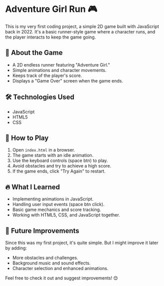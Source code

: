 # Adventure Girl Run 🎮  

This is my very first coding project, a simple 2D game built with JavaScript back in 2022. It's a basic runner-style game where a character runs, and the player interacts to keep the game going.  

## 🎯 About the Game  
- A 2D endless runner featuring "Adventure Girl."  
- Simple animations and character movements.  
- Keeps track of the player's score.  
- Displays a "Game Over" screen when the game ends.  

## 🛠️ Technologies Used  
- JavaScript  
- HTML5  
- CSS  

## 🚀 How to Play  
1. Open `index.html` in a browser.  
2. The game starts with an idle animation.  
3. Use the keyboard controls (space btn) to play.  
4. Avoid obstacles and try to achieve a high score.  
5. If the game ends, click "Try Again" to restart.  

## 🔥 What I Learned  
- Implementing animations in JavaScript.  
- Handling user input events (space btn click).  
- Basic game mechanics and score tracking.  
- Working with HTML5, CSS, and JavaScript together.  

## 📌 Future Improvements  
Since this was my first project, it's quite simple. But I might improve it later by adding:  
- More obstacles and challenges.  
- Background music and sound effects.  
- Character selection and enhanced animations.  

Feel free to check it out and suggest improvements! 😊  
